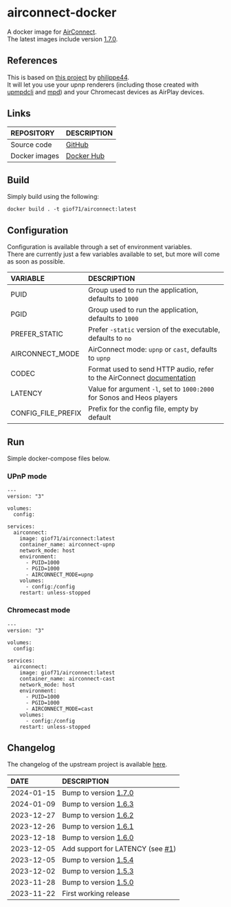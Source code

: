 # airconnect-docker

A docker image for [AirConnect](https://github.com/philippe44/AirConnect).  
The latest images include version [1.7.0](https://github.com/philippe44/AirConnect/releases/tag/1.7.0).  

## References

This is based on [this project](https://github.com/philippe44/AirConnect) by [philippe44](https://github.com/philippe44).  
It will let you use your upnp renderers (including those created with [upmpdcli](https://github.com/GioF71/upmpdcli-docker) and [mpd](https://github.com/giof71/mpd-alsa-docker)) and your Chromecast devices as AirPlay devices.  

## Links

REPOSITORY|DESCRIPTION
:---|:---
Source code|[GitHub](https://github.com/GioF71/airconnect-docker)
Docker images|[Docker Hub](https://hub.docker.com/r/giof71/airconnect)

## Build

Simply build using the following:

```
docker build . -t giof71/airconnect:latest
```

## Configuration

Configuration is available through a set of environment variables.  
There are currently just a few variables available to set, but more will come as soon as possible.  

VARIABLE|DESCRIPTION
:---|:---
PUID|Group used to run the application, defaults to `1000`
PGID|Group used to run the application, defaults to `1000`
PREFER_STATIC|Prefer `-static` version of the executable, defaults to `no`
AIRCONNECT_MODE|AirConnect mode: `upnp` or `cast`, defaults to `upnp`
CODEC|Format used to send HTTP audio, refer to the AirConnect [documentation](https://github.com/philippe44/AirConnect)
LATENCY|Value for argument `-l`, set to `1000:2000` for Sonos and Heos players
CONFIG_FILE_PREFIX|Prefix for the config file, empty by default

## Run

Simple docker-compose files below.

### UPnP mode

```
---
version: "3"

volumes:
  config:

services:
  airconnect:
    image: giof71/airconnect:latest
    container_name: airconnect-upnp
    network_mode: host
    environment:
      - PUID=1000
      - PGID=1000
      - AIRCONNECT_MODE=upnp
    volumes:
      - config:/config
    restart: unless-stopped
```

### Chromecast mode

```
---
version: "3"

volumes:
  config:

services:
  airconnect:
    image: giof71/airconnect:latest
    container_name: airconnect-cast
    network_mode: host
    environment:
      - PUID=1000
      - PGID=1000
      - AIRCONNECT_MODE=cast
    volumes:
      - config:/config
    restart: unless-stopped
```

## Changelog

The changelog of the upstream project is available [here](https://github.com/philippe44/AirConnect/blob/master/CHANGELOG).  

DATE|DESCRIPTION
:---|:---
2024-01-15|Bump to version [1.7.0](https://github.com/philippe44/AirConnect/releases/tag/1.7.0)
2024-01-09|Bump to version [1.6.3](https://github.com/philippe44/AirConnect/releases/tag/1.6.3)
2023-12-27|Bump to version [1.6.2](https://github.com/philippe44/AirConnect/releases/tag/1.6.2)
2023-12-26|Bump to version [1.6.1](https://github.com/philippe44/AirConnect/releases/tag/1.6.1)
2023-12-18|Bump to version [1.6.0](https://github.com/philippe44/AirConnect/releases/tag/1.6.0)
2023-12-05|Add support for LATENCY (see [#1](https://github.com/GioF71/airconnect-docker/issues/1))
2023-12-05|Bump to version [1.5.4](https://github.com/philippe44/AirConnect/releases/tag/1.5.4)
2023-12-02|Bump to version [1.5.3](https://github.com/philippe44/AirConnect/releases/tag/1.5.3)
2023-11-28|Bump to version [1.5.0](https://github.com/philippe44/AirConnect/releases/tag/1.5.0)
2023-11-22|First working release
